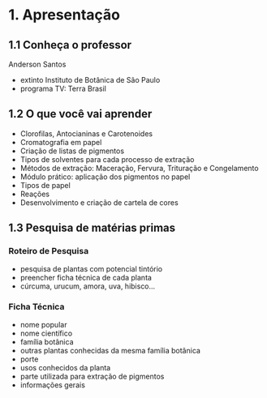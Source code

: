 # 1. Apresentação

## 1.1 Conheça o professor
Anderson Santos
- extinto Instituto de Botânica de São Paulo
- programa TV: Terra Brasil


## 1.2 O que você vai aprender
- Clorofilas, Antocianinas e Carotenoides
- Cromatografia em papel
- Criação de listas de pigmentos
- Tipos de solventes para cada processo de extração
- Métodos de extração: Maceração, Fervura, Trituração e Congelamento
- Módulo prático: aplicação dos pigmentos no papel
- Tipos de papel
- Reações
- Desenvolvimento e criação de cartela de cores

## 1.3 Pesquisa de matérias primas
### Roteiro de Pesquisa
- pesquisa de plantas com potencial tintório
- preencher ficha técnica de cada planta
- cúrcuma, urucum, amora, uva, hibisco...

### Ficha Técnica
- nome popular
- nome científico
- família botânica
- outras plantas conhecidas da mesma família botânica
- porte
- usos conhecidos da planta
- parte utilizada para extração de pigmentos
- informações gerais